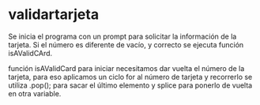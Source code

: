 # validartarjeta



 Se inicia el programa con un prompt para solicitar la información de la tarjeta. Si el número es diferente de vacío, y correcto  se ejecuta función isAValidCArd. 
 
 función isAValidCard  para iniciar necesitamos dar vuelta el número de la tarjeta, para eso aplicamos un ciclo for  al número de tarjeta y recorrerlo se utiliza .pop(); para sacar el último elemento y splice para ponerlo de vuelta en otra variable. 
 
